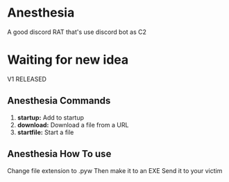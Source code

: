 # Anesthesia
A good discord RAT that's use discord bot as C2

# Waiting for new idea 

V1 RELEASED

## Anesthesia Commands

1. **startup:** Add to startup
2. **download:** Download a file from a URL
3. **startfile:** Start a file

## Anesthesia How To use

Change file extension to .pyw
Then make it to an EXE
Send it to your victim


